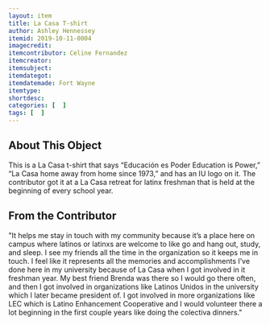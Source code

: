 ```yaml
---
layout: item
title: La Casa T-shirt
author: Ashley Hennessey
itemid: 2019-10-11-0004
imagecredit: 
itemcontributor: Celine Fernandez
itemcreator: 
itemsubject: 
itemdategot: 
itemdatemade: Fort Wayne 
itemtype: 
shortdesc: 
categories: [  ]
tags: [  ]
---
```

## About This Object

This is a La Casa t-shirt that says “Educación es Poder Education is Power,” “La Casa home away from home since 1973,” and has an IU logo on it. The contributor got it at a La Casa retreat for latinx freshman that is held at the beginning of every school year. 

## From the Contributor

"It helps me stay in touch with my community because it’s a place here on campus where latinos or latinxs are welcome to like go and hang out, study, and sleep. I see my friends all the time in the organization so it keeps me in touch. I feel like it represents all the memories and accomplishments I’ve done here in my university because of La Casa when I got involved in it freshman year. My best friend Brenda was there so I would go there often, and then I got involved in organizations like Latinos Unidos in the university which I later became president of.  I got involved in more organizations like LEC which is Latino Enhancement Cooperative and I would volunteer there a lot beginning in the first couple years like doing the colectiva dinners."

